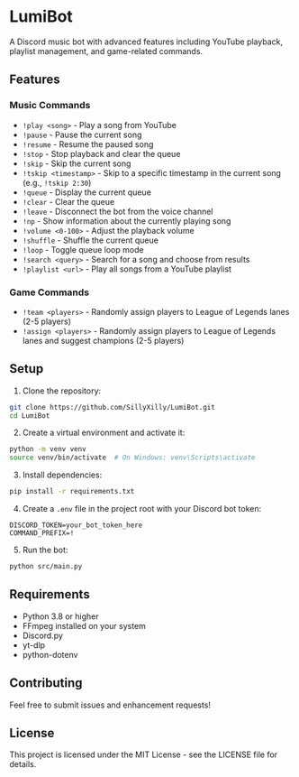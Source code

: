 # LumiBot

A Discord music bot with advanced features including YouTube playback, playlist management, and game-related commands.

## Features

### Music Commands
- `!play <song>` - Play a song from YouTube
- `!pause` - Pause the current song
- `!resume` - Resume the paused song
- `!stop` - Stop playback and clear the queue
- `!skip` - Skip the current song
- `!tskip <timestamp>` - Skip to a specific timestamp in the current song (e.g., `!tskip 2:30`)
- `!queue` - Display the current queue
- `!clear` - Clear the queue
- `!leave` - Disconnect the bot from the voice channel
- `!np` - Show information about the currently playing song
- `!volume <0-100>` - Adjust the playback volume
- `!shuffle` - Shuffle the current queue
- `!loop` - Toggle queue loop mode
- `!search <query>` - Search for a song and choose from results
- `!playlist <url>` - Play all songs from a YouTube playlist

### Game Commands
- `!team <players>` - Randomly assign players to League of Legends lanes (2-5 players)
- `!assign <players>` - Randomly assign players to League of Legends lanes and suggest champions (2-5 players)

## Setup

1. Clone the repository:
```bash
git clone https://github.com/SillyXilly/LumiBot.git
cd LumiBot
```

2. Create a virtual environment and activate it:
```bash
python -m venv venv
source venv/bin/activate  # On Windows: venv\Scripts\activate
```

3. Install dependencies:
```bash
pip install -r requirements.txt
```

4. Create a `.env` file in the project root with your Discord bot token:
```
DISCORD_TOKEN=your_bot_token_here
COMMAND_PREFIX=!
```

5. Run the bot:
```bash
python src/main.py
```

## Requirements
- Python 3.8 or higher
- FFmpeg installed on your system
- Discord.py
- yt-dlp
- python-dotenv

## Contributing
Feel free to submit issues and enhancement requests!

## License
This project is licensed under the MIT License - see the LICENSE file for details. 